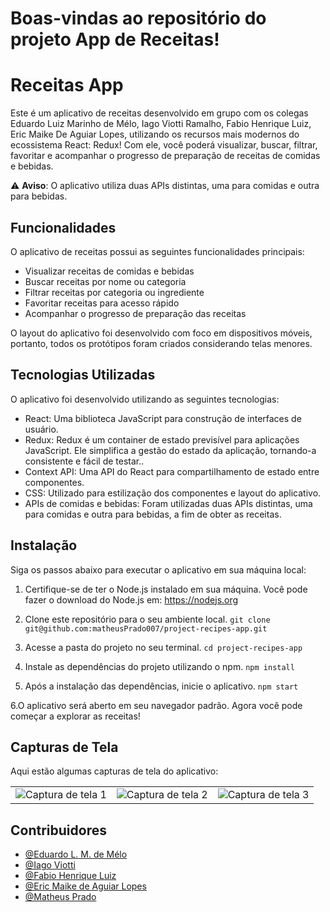 # Boas-vindas ao repositório do projeto App de Receitas!
# Receitas App

Este é um aplicativo de receitas desenvolvido em grupo com os colegas Eduardo Luiz Marinho de Mélo, Iago Viotti Ramalho, Fabio Henrique Luiz, Eric Maike De Aguiar Lopes,  utilizando os recursos mais modernos do ecossistema React: Redux! Com ele, você poderá visualizar, buscar, filtrar, favoritar e acompanhar o progresso de preparação de receitas de comidas e bebidas.

⚠️ **Aviso**: O aplicativo utiliza duas APIs distintas, uma para comidas e outra para bebidas.

## Funcionalidades

O aplicativo de receitas possui as seguintes funcionalidades principais:

- Visualizar receitas de comidas e bebidas
- Buscar receitas por nome ou categoria
- Filtrar receitas por categoria ou ingrediente
- Favoritar receitas para acesso rápido
- Acompanhar o progresso de preparação das receitas

O layout do aplicativo foi desenvolvido com foco em dispositivos móveis, portanto, todos os protótipos foram criados considerando telas menores.

## Tecnologias Utilizadas

O aplicativo foi desenvolvido utilizando as seguintes tecnologias:

- React: Uma biblioteca JavaScript para construção de interfaces de usuário.
- Redux: Redux é um container de estado previsível para aplicações JavaScript. Ele simplifica a gestão do estado da aplicação, tornando-a consistente e fácil de testar..
- Context API: Uma API do React para compartilhamento de estado entre componentes.
- CSS: Utilizado para estilização dos componentes e layout do aplicativo.
- APIs de comidas e bebidas: Foram utilizadas duas APIs distintas, uma para comidas e outra para bebidas, a fim de obter as receitas.

## Instalação

Siga os passos abaixo para executar o aplicativo em sua máquina local:

1. Certifique-se de ter o Node.js instalado em sua máquina. Você pode fazer o download do Node.js em: https://nodejs.org

2. Clone este repositório para o seu ambiente local.
``` git clone git@github.com:matheusPrado007/project-recipes-app.git ```

3. Acesse a pasta do projeto no seu terminal.
   ``` cd project-recipes-app ```

4. Instale as dependências do projeto utilizando o npm.
``` npm install ```

5. Após a instalação das dependências, inicie o aplicativo.
``` npm start ```

6.O aplicativo será aberto em seu navegador padrão. Agora você pode começar a explorar as receitas!

<h2>Capturas de Tela</h2>

<p>Aqui estão algumas capturas de tela do aplicativo:</p>

<table>
  <tr>
    <td>
      <img src="https://github.com/matheusPrado007/project-recipes-app/assets/108843111/90c10df6-f159-4993-afc5-83f6ab04385a" alt="Captura de tela 1">
    </td>
    <td>
      <img src="https://github.com/matheusPrado007/project-recipes-app/assets/108843111/12150b49-80c0-4894-9861-d478cc933556" alt="Captura de tela 2">
    </td>
    <td>
      <img src="https://github.com/matheusPrado007/project-recipes-app/assets/108843111/426fd7ce-6bb6-4ad0-b3ab-63c4b235792d" alt="Captura de tela 3">
    </td>
  </tr>
</table>


## Contribuidores

- [@Eduardo L. M. de Mélo](https://github.com/EduardoL-s)
- [@Iago Viotti ](https://github.com/iagoViotti)
- [@Fabio Henrique Luiz ](https://github.com/FabioHLuiz )
- [@Eric Maike de Aguiar Lopes ](https://[github.com/FabioHLuiz](https://github.com/EricMaike) )
- [@Matheus Prado ](https://[github.com/iagoViotti](https://github.com/matheusPrado007))



